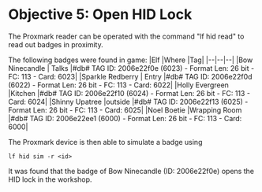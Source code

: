 # Objective 5: Open HID Lock
The Proxmark reader can be operated with the command "lf hid read" to read out badges in proximity.

The following badges were found in game:
|Elf  |Where  |Tag|
|--|--|--|
|Bow Ninecandle  | Talks |#db# TAG ID: 2006e22f0e (6023) - Format Len: 26 bit - FC: 113 - Card: 6023|
|Sparkle Redberry  | Entry  |#db# TAG ID: 2006e22f0d (6022) - Format Len: 26 bit - FC: 113 - Card: 6022|
|Holly Evergreen  |Kitchen |#db# TAG ID: 2006e22f10 (6024) - Format Len: 26 bit - FC: 113 - Card: 6024|
|Shinny Upatree  |outside  |#db# TAG ID: 2006e22f13 (6025) - Format Len: 26 bit - FC: 113 - Card: 6025|
|Noel Boetie  |Wrapping Room  |#db# TAG ID: 2006e22ee1 (6000) - Format Len: 26 bit - FC: 113 - Card: 6000|

The Proxmark device is then able to simulate a badge using 

    lf hid sim -r <id>

It was found that the badge of Bow Ninecandle (ID: 2006e22f0e) opens the HID lock in the workshop.


<!--stackedit_data:
eyJoaXN0b3J5IjpbLTIwNTU3MzA3MCwtMTgwNTQ3NDk2NiwtND
M1NjQ4NDk2LDYyMjk5NDk1NV19
-->